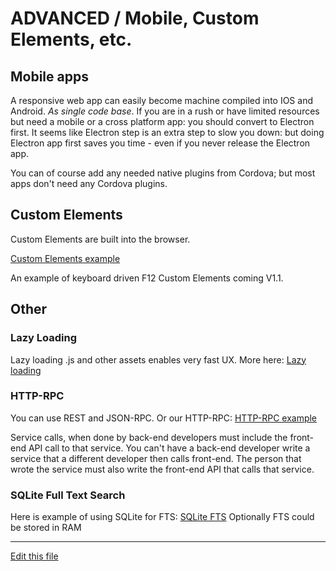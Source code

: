 
# ADVANCED / Mobile, Custom Elements, etc.


## Mobile apps

A responsive web app can easily become machine compiled into IOS and Android. *As single code base*. 
If you are in a rush or have limited resources but need a mobile or a cross platform app:
 you should convert to Electron first. It seems like Electron step is an extra step to slow you down: but doing Electron
 app first saves you time - even if you never release the Electron app.
 
You can of course add any needed native plugins from Cordova; but most apps don't need any Cordova plugins.

## Custom Elements

Custom Elements are built into the browser.

[Custom Elements example](https://github.com/intuition-dev/toolBelt/tree/master/custel/custel1)

An example of keyboard driven F12 Custom Elements coming V1.1.


## Other


### Lazy Loading

Lazy loading .js and other assets enables very fast UX. More here:
[Lazy loading](https://github.com/intuition-dev/toolBelt/tree/master/lazyLoading)


### HTTP-RPC 

You can use REST and JSON-RPC. Or our HTTP-RPC:
[HTTP-RPC example](https://github.com/intuition-dev/toolBelt/tree/master/http-rpc)

Service calls, when done by back-end developers must include the front-end API call to that
service. You can't have a back-end developer write a service that a different developer then calls front-end.
The person that wrote the service must also write the front-end API that calls that service.


### SQLite Full Text Search

Here is example of using SQLite for FTS:
[SQLite FTS](https://github.com/intuition-dev/INTUITION/blob/master/examples/CRUD/node-srv/lib/CDB.ts)
Optionally FTS could be stored in RAM


---
[Edit this file](https://github.com/intuition-dev/IntuitionDocs/tree/master/docs)

